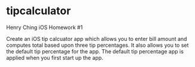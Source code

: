 tipcalculator
=============

Henry Ching
iOS Homework #1

Create an iOS tip calcuator app which allows you to enter bill amount and computes total based upon three tip percentages.
It also allows you to set the default tip percentage for the app.  The default tip percentage app is applied when you
first start up the app.

